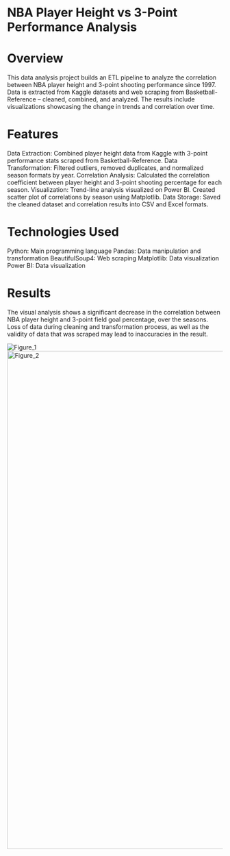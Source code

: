 # NBA Player Height vs 3-Point Performance Analysis
# Overview
This data analysis project builds an ETL pipeline to analyze the correlation between NBA player height and 3-point shooting performance since 1997. Data is extracted from Kaggle datasets and web scraping from Basketball-Reference – cleaned, combined, and analyzed.
The results include visualizations showcasing the change in trends and correlation over time.

# Features
Data Extraction: Combined player height data from Kaggle with 3-point performance stats scraped from Basketball-Reference.
Data Transformation: Filtered outliers, removed duplicates, and normalized season formats by year.
Correlation Analysis: Calculated the correlation coefficient between player height and 3-point shooting percentage for each season.
Visualization: Trend-line analysis visualized on Power BI. Created scatter plot of correlations by season using Matplotlib.
Data Storage: Saved the cleaned dataset and correlation results into CSV and Excel formats.

# Technologies Used
Python: Main programming language
Pandas: Data manipulation and transformation
BeautifulSoup4: Web scraping
Matplotlib: Data visualization
Power BI: Data visualization

# Results
The visual analysis shows a significant decrease in the correlation between NBA player height and 3-point field goal percentage, over the seasons.
Loss of data during cleaning and transformation process, as well as the validity of data that was scraped may lead to inaccuracies in the result.

![Figure_1](https://github.com/user-attachments/assets/345b45ee-4e3a-438c-abf7-5ea66dbc693b)
<img width="1163" alt="Figure_2" src="https://github.com/user-attachments/assets/64121ef6-2328-4a35-a29d-c7e6d8f0dd55" />





